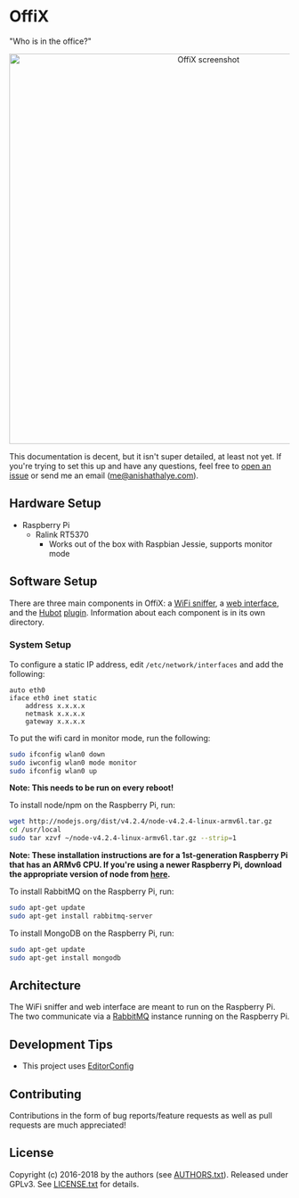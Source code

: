 # OffiX

"Who is in the office?"

<p align="center">
    <img src="https://raw.githubusercontent.com/anishathalye/offix/docs/screenshot.png" width="700" alt="OffiX screenshot">
</p>

This documentation is decent, but it isn't super detailed, at least not yet. If
you're trying to set this up and have any questions, feel free to [open an
issue][issue] or send me an email (me@anishathalye.com).

## Hardware Setup

* Raspberry Pi
    * Ralink RT5370
        * Works out of the box with Raspbian Jessie, supports monitor mode

## Software Setup

There are three main components in OffiX: a [WiFi sniffer](offix-sniffer/), a
[web interface](offix-web/), and the [Hubot](https://hubot.github.com/)
[plugin](hubot-offix/). Information about each component is in its own
directory.

### System Setup

To configure a static IP address, edit `/etc/network/interfaces` and add the
following:

```
auto eth0
iface eth0 inet static
	address x.x.x.x
	netmask x.x.x.x
	gateway x.x.x.x
```

To put the wifi card in monitor mode, run the following:

```bash
sudo ifconfig wlan0 down
sudo iwconfig wlan0 mode monitor
sudo ifconfig wlan0 up
```

**Note: This needs to be run on every reboot!**

To install node/npm on the Raspberry Pi, run:

```bash
wget http://nodejs.org/dist/v4.2.4/node-v4.2.4-linux-armv6l.tar.gz
cd /usr/local
sudo tar xzvf ~/node-v4.2.4-linux-armv6l.tar.gz --strip=1
```

**Note: These installation instructions are for a 1st-generation Raspberry Pi
that has an ARMv6 CPU. If you're using a newer Raspberry Pi, download the
appropriate version of node from [here](https://nodejs.org/en/download/).**

To install RabbitMQ on the Raspberry Pi, run:

```bash
sudo apt-get update
sudo apt-get install rabbitmq-server
```

To install MongoDB on the Raspberry Pi, run:

```bash
sudo apt-get update
sudo apt-get install mongodb
```

## Architecture

The WiFi sniffer and web interface are meant to run on the Raspberry Pi. The
two communicate via a [RabbitMQ](https://www.rabbitmq.com/) instance running on
the Raspberry Pi.

## Development Tips

* This project uses [EditorConfig](http://editorconfig.org/)

## Contributing

Contributions in the form of bug reports/feature requests as well as pull
requests are much appreciated!

## License

Copyright (c) 2016-2018 by the authors (see [AUTHORS.txt][authors]). Released
under GPLv3. See [LICENSE.txt][license] for details.

[issue]: https://github.com/anishathalye/offix/issues/new
[license]: LICENSE.txt
[authors]: AUTHORS.txt
